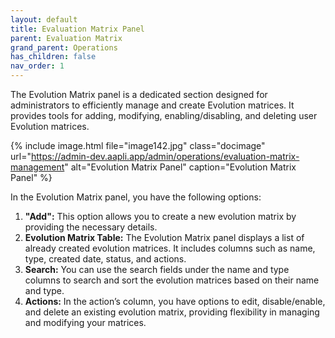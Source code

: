 ```yaml
---
layout: default
title: Evaluation Matrix Panel
parent: Evaluation Matrix
grand_parent: Operations
has_children: false
nav_order: 1
---
```


The Evolution Matrix panel is a dedicated section designed for administrators to efficiently manage and create Evolution matrices. It provides tools for adding, modifying, enabling/disabling, and deleting user Evolution matrices.

{% include image.html file="image142.jpg" class="docimage" url="https://admin-dev.aapli.app/admin/operations/evaluation-matrix-management" alt="Evolution Matrix Panel" caption="Evolution Matrix Panel" %}

In the Evolution Matrix panel, you have the following options:
1. **"Add":** This option allows you to create a new evolution matrix by providing the necessary details.
2. **Evolution Matrix Table:** The Evolution Matrix panel displays a list of already created evolution matrices. It includes columns such as name, type, created date, status, and actions.
3. **Search:** You can use the search fields under the name and type columns to search and sort the evolution matrices based on their name and type.
4. **Actions:**  In the action’s column, you have options to edit, disable/enable, and delete an existing evolution matrix, providing flexibility in managing and modifying your matrices.
